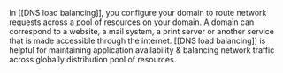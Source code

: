 In [[DNS load balancing]], you configure your domain to route network requests across a pool of resources on your domain. A domain can correspond to a website, a mail system, a print server or another service that is made accessible through the internet. [[DNS load balancing]] is helpful for maintaining application availability & balancing network traffic across globally distribution pool of resources.